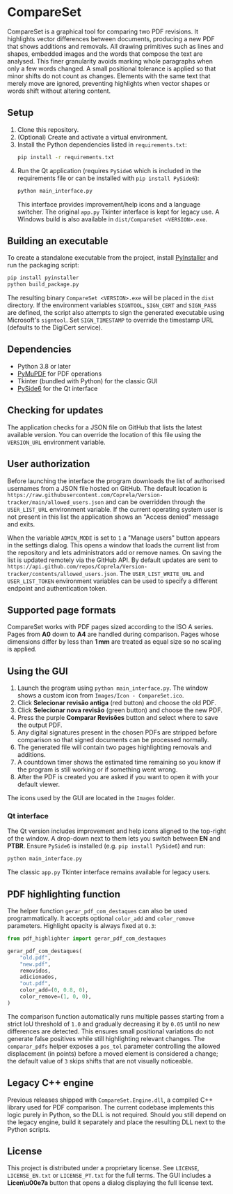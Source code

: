 # CompareSet

CompareSet is a graphical tool for comparing two PDF revisions. It highlights
vector differences between documents, producing a new PDF that shows additions
and removals. All drawing primitives such as lines and shapes, embedded images
and the words that compose the text are analysed. This finer granularity avoids
marking whole paragraphs when only a few words changed. A small positional
tolerance is applied so that minor shifts do not count as changes. Elements
with the same text that merely move are ignored, preventing highlights when
vector shapes or words shift without altering content.

## Setup

1. Clone this repository.
2. (Optional) Create and activate a virtual environment.
3. Install the Python dependencies listed in `requirements.txt`:
   ```bash
   pip install -r requirements.txt
   ```
4. Run the Qt application (requires `PySide6` which is included in the
   requirements file or can be installed with `pip install PySide6`):
   ```bash
   python main_interface.py
   ```
   This interface provides improvement/help icons and a language
   switcher. The original `app.py` Tkinter interface is kept for legacy
   use. A Windows build is also available in `dist/CompareSet <VERSION>.exe`.

## Building an executable

To create a standalone executable from the project, install
[PyInstaller](https://www.pyinstaller.org/) and run the packaging script:

```bash
pip install pyinstaller
python build_package.py
```

The resulting binary `CompareSet <VERSION>.exe` will be placed in the `dist`
directory. If the
environment variables `SIGNTOOL`, `SIGN_CERT` and `SIGN_PASS` are
defined, the script also attempts to sign the generated executable using
Microsoft's `signtool`.  Set `SIGN_TIMESTAMP` to override the timestamp
URL (defaults to the DigiCert service).

## Dependencies

- Python 3.8 or later
- [PyMuPDF](https://pypi.org/project/PyMuPDF/) for PDF operations
- Tkinter (bundled with Python) for the classic GUI
- [PySide6](https://pypi.org/project/PySide6/) for the Qt interface

## Checking for updates

The application checks for a JSON file on GitHub that lists the latest
available version. You can override the location of this file using the
`VERSION_URL` environment variable.

## User authorization

Before launching the interface the program downloads the list of authorised
usernames from a JSON file hosted on GitHub. The default location is
`https://raw.githubusercontent.com/Coprela/Version-tracker/main/allowed_users.json`
and can be overridden through the `USER_LIST_URL` environment variable. If the
current operating system user is not present in this list the application shows
an "Access denied" message and exits.

When the variable `ADMIN_MODE` is set to `1` a "Manage users" button appears in
the settings dialog. This opens a window that loads the current list from the
repository and lets administrators add or remove names. On saving the list is
updated remotely via the GitHub API. By default updates are sent to
`https://api.github.com/repos/Coprela/Version-tracker/contents/allowed_users.json`.
The `USER_LIST_WRITE_URL` and `USER_LIST_TOKEN` environment variables can be
used to specify a different endpoint and authentication token.

## Supported page formats

CompareSet works with PDF pages sized according to the ISO A series. Pages
from **A0** down to **A4** are handled during comparison.
Pages whose dimensions differ by less than **1 mm** are treated as equal
size so no scaling is applied.

## Using the GUI

1. Launch the program using `python main_interface.py`. The window shows a custom icon from `Images/Icon - CompareSet.ico`.
2. Click **Selecionar revisão antiga** (red button) and choose the old PDF.
3. Click **Selecionar nova revisão** (green button) and choose the new PDF.
4. Press the purple **Comparar Revisões** button and select where to save the output PDF.
5. Any digital signatures present in the chosen PDFs are stripped before
   comparison so that signed documents can be processed normally.
6. The generated file will contain two pages highlighting removals and
   additions.
7. A countdown timer shows the estimated time remaining so you know if the
   program is still working or if something went wrong.
8. After the PDF is created you are asked if you want to open it with your default viewer.

The icons used by the GUI are located in the `Images` folder.

### Qt interface

The Qt version includes improvement and help icons aligned to the top-right of the window. A drop-down next to them lets you switch between **EN** and **PTBR**.
Ensure `PySide6` is installed (e.g. `pip install PySide6`) and run:

```bash
python main_interface.py
```
The classic `app.py` Tkinter interface remains available for legacy users.

## PDF highlighting function

The helper function `gerar_pdf_com_destaques` can also be used programmatically.
It accepts optional `color_add` and `color_remove` parameters. Highlight
opacity is always fixed at `0.3`:

```python
from pdf_highlighter import gerar_pdf_com_destaques

gerar_pdf_com_destaques(
    "old.pdf",
    "new.pdf",
    removidos,
    adicionados,
    "out.pdf",
    color_add=(0, 0.8, 0),
    color_remove=(1, 0, 0),
)
```

The comparison function automatically runs multiple passes starting from a
strict IoU threshold of ``1.0`` and gradually decreasing it by ``0.05`` until
no new differences are detected.  This ensures small positional variations do
not generate false positives while still highlighting relevant changes. The
``comparar_pdfs`` helper exposes a ``pos_tol`` parameter controlling the
allowed displacement (in points) before a moved element is considered a change;
the default value of ``3`` skips shifts that are not visually noticeable.

## Legacy C++ engine

Previous releases shipped with `CompareSet.Engine.dll`, a compiled C++ library
used for PDF comparison. The current codebase implements this logic purely in
Python, so the DLL is not required. Should you still depend on the legacy
engine, build it separately and place the resulting DLL next to the Python
scripts.

## License

This project is distributed under a proprietary license. See `LICENSE`,
`LICENSE_EN.txt` or `LICENSE_PT.txt` for the full terms. The GUI includes a
**Licen\u00e7a** button that opens a dialog displaying the
full license text.
